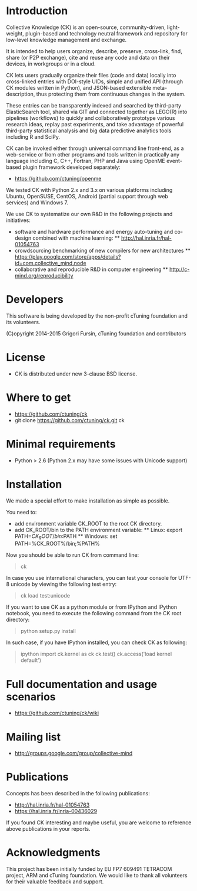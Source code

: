 Introduction
====================
Collective Knowledge (CK) is an open-source, community-driven,
light-weight, plugin-based and technology neutral framework and 
repository for low-level knowledge management and exchange.

It is intended to help users organize, describe, preserve, 
cross-link, find, share (or P2P exchange), cite and reuse any 
code and data on their devices, in workgroups or in a cloud.

CK lets users gradually organize their files (code and data)
locally into cross-linked entries with DOI-style UIDs, simple and
unified API (through CK modules written in Python), and JSON-based
extensible meta-description, thus protecting them from continuous
changes in the system.

These entries can be transparently indexed and searched
by third-party ElasticSearch tool, shared via GIT and connected
together as LEGO(R) into pipelines (workflows) to quickly and
collaboratively prototype various research ideas, replay past
experiments, and take advantage of powerful third-party
statistical analysis and big data predictive analytics tools
including R and SciPy.

CK can be invoked either through universal command line
front-end, as a web-service or from other programs and tools
written in practically any language including C, C++, Fortran, 
PHP  and Java using OpenME event-based plugin framework
developed separately:
* https://github.com/ctuning/openme

We tested CK with Python 2.x and 3.x on various platforms
including Ubuntu, OpenSUSE, CentOS, Android (partial
support through web services) and Windows 7. 

We use CK to systematize our own R&D in the following projects 
and initiatives:
* software and hardware performance and energy 
auto-tuning and co-design combined with machine learning:
** http://hal.inria.fr/hal-01054763
* crowdsourcing benchmarking of new compilers for new architectures
** https://play.google.com/store/apps/details?id=com.collective_mind.node
* collaborative and reproducible R&D in computer engineering
** http://c-mind.org/reproducibility

Developers
==========
This software is being developed by the non-profit 
cTuning foundation and its volunteers.

(C)opyright 2014-2015 Grigori Fursin, 
cTuning foundation and contributors

License
=======
* CK is distributed under new 3-clause BSD license.

Where to get
============
* https://github.com/ctuning/ck
* git clone https://github.com/ctuning/ck.git ck

Minimal requirements
====================
* Python > 2.6 (Python 2.x may have some issues with Unicode support)

Installation
============
We made a special effort to make installation as simple as possible.

You need to:
* add environment variable CK_ROOT to the root CK directory.
* add CK_ROOT/bin to the PATH environment variable:
** Linux: export PATH=$CK_ROOT/bin:$PATH
** Windows: set PATH=%CK_ROOT%/bin;%PATH%

Now you should be able to run CK from command line:
 > ck

In case you use international characters, you can test your
console for UTF-8 unicode by viewing the following test entry:
 > ck load test:unicode

If you want to use CK as a python module or from IPython 
and IPython notebook, you need to execute the following command
from the CK root directory:
 > python setup.py install

In such case, if you have IPython installed, you can 
check CK as following:

 > ipython
 > import ck.kernel as ck
 > ck.test()
 > ck.access('load kernel default')

Full documentation and usage scenarios
======================================
* https://github.com/ctuning/ck/wiki

Mailing list
============
* http://groups.google.com/group/collective-mind

Publications
============
Concepts has been described in the following publications:

* http://hal.inria.fr/hal-01054763
* https://hal.inria.fr/inria-00436029

If you found CK interesting and maybe useful, you are welcome 
to reference above publications in your reports.

Acknowledgments
===============
This project has been initially funded by EU FP7 609491 TETRACOM project,
ARM and cTuning foundation. We would like to thank all volunteers
for their valuable feedback and support.
